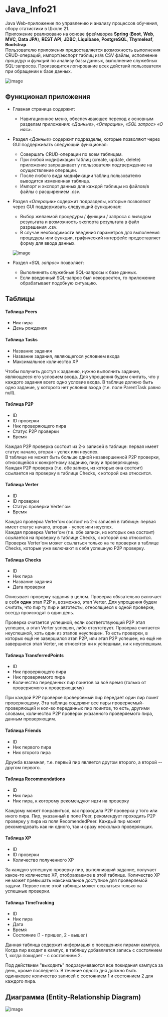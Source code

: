 # Java_Info21

Java Web-приложение по управлению и анализу процессов обучения, сбору статистики в Школе 21.\
Приложение реализовано на основе фреймворка **Spring** (**Boot**, **Web**, **MVC**, **Data JPA**), **REST API**, **JDBC**, **Liquibase**, **PostgreSQL**, **Thymeleaf**, **Bootstrap**.\
Пользователю приложения предоставляется возможность выполнения CRUD-операций, импорт/экспорт таблиц из/в CSV файлы, исполнение *процедур* и *функций* по анализу базы данных, выполнение служебных SQL-запросов.
Производится логирование всех действий пользователя при обращении к базе данных.

![image](materials/project-record.gif)


## Функционал приложения 

- Главная страница содержит:
    - Навигационное меню, обеспечивающее переход к основным разделам приложения: *«Данные»*, *«Операции»*, *«SQL запрос»*
      *«О нас»*.

- Раздел *«Данные»* содержит подразделы, которые позволяют через GUI поддерживать следующий функционал:
    - Совершать CRUD-операции по всем таблицам.
    - При любой модификации таблиц (create, update, delete) приложение запрашивает у пользователя подтверждение на осуществление операции.
    - После любого вида модификации таблиц пользователю выводится измененная таблица.
    - Импорт и экспорт данных для каждой таблицы из файлов/в файлы с расширением *.csv*.

- Раздел *«Операции»* содержит подразделы, которые позволяют через GUI поддерживать следующий функционал:
    - Выбор желаемой процедуры / функции / запроса с выводом результата и возможность экспорта результата в файл разрешения .csv.
    - В случае необходимости введения параметров для выполнения процедуры или функции, графический интерфейс предоставляет форму для ввода данных.

    ![image](materials/calls.png)


- Раздел *«SQL запрос»* позволяет:
    - Выполненять служебные SQL-запросы к базе данных.
    - Если введенный SQL-запрос был некорректен, то приложение обрабатывает подобную ситуацию.


## Таблицы

#### Таблица Peers

- Ник пира
- День рождения

#### Таблица Tasks

- Название задания
- Название задания, являющегося условием входа
- Максимальное количество XP

Чтобы получить доступ к заданию, нужно выполнить задание, являющееся его условием входа.
Для упрощения будем считать, что у каждого задания всего одно условие входа.
В таблице должно быть одно задание, у которого нет условия входа (т.е. поле ParentTask равно null).

#### Таблица P2P

- ID
- ID проверки
- Ник проверяющего пира
- Статус P2P проверки
- Время

Каждая P2P проверка состоит из 2-х записей в таблице: первая имеет статус начало, вторая - успех или неуспех. \
В таблице не может быть больше одной незавершенной P2P проверки, относящейся к конкретному заданию, пиру и проверяющему. \
Каждая P2P проверка (т.е. обе записи, из которых она состоит) ссылается на проверку в таблице Checks, к которой она относится.

#### Таблица Verter

- ID
- ID проверки
- Статус проверки Verter'ом
- Время

Каждая проверка Verter'ом состоит из 2-х записей в таблице: первая имеет статус начало, вторая - успех или неуспех. \
Каждая проверка Verter'ом (т.е. обе записи, из которых она состоит) ссылается на проверку в таблице Checks, к которой она относится. \
Проверка Verter'ом может ссылаться только на те проверки в таблице Checks, которые уже включают в себя успешную P2P проверку.

#### Таблица Checks

- ID
- Ник пира
- Название задания
- Дата проверки

Описывает проверку задания в целом. Проверка обязательно включает в себя **один** этап P2P и, возможно, этап Verter.
Для упрощения будем считать, что пир ту пир и автотесты, относящиеся к одной проверке, всегда происходят в один день.

Проверка считается успешной, если соответствующий P2P этап успешен, а этап Verter успешен, либо отсутствует.
Проверка считается неуспешной, хоть один из этапов неуспешен.
То есть проверки, в которых ещё не завершился этап P2P, или этап P2P успешен, но ещё не завершился этап Verter, не относятся ни к успешным, ни к неуспешным.

#### Таблица TransferredPoints

- ID
- Ник проверяющего пира
- Ник проверяемого пира
- Количество переданных пир поинтов за всё время (только от проверяемого к проверяющему)

При каждой P2P проверке проверяемый пир передаёт один пир поинт проверяющему.
Эта таблица содержит все пары проверяемый-проверяющий и кол-во переданных пир поинтов, то есть,
другими словами, количество P2P проверок указанного проверяемого пира, данным проверяющим.

#### Таблица Friends

- ID
- Ник первого пира
- Ник второго пира

Дружба взаимная, т.е. первый пир является другом второго, а второй -- другом первого.

#### Таблица Recommendations

- ID
- Ник пира
- Ник пира, к которому рекомендуют идти на проверку

Каждому может понравиться, как проходила P2P проверка у того или иного пира.
Пир, указанный в поле Peer, рекомендует проходить P2P проверку у пира из поля RecomendedPeer.
Каждый пир может рекомендовать как ни одного, так и сразу несколько проверяющих.

#### Таблица XP

- ID
- ID проверки
- Количество полученного XP

За каждую успешную проверку пир, выполнивший задание, получает какое-то количество XP, отображаемое в этой таблице.
Количество XP не может превышать максимальное доступное для проверяемой задачи.
Первое поле этой таблицы может ссылаться только на успешные проверки.

#### Таблица TimeTracking

- ID
- Ник пира
- Дата
- Время
- Состояние (1 - пришел, 2 - вышел)

Данная таблица содержит информация о посещениях пирами кампуса.
Когда пир входит в кампус, в таблицу добавляется запись с состоянием 1, когда покидает - с состоянием 2.

Под действием "выходить" подразумеваются все покидания кампуса за день, кроме последнего.
В течение одного дня должно быть одинаковое количество записей с состоянием 1 и состоянием 2 для каждого пира.

## Диаграмма (Entity-Relationship Diagram)

![image](materials/diagram.png)